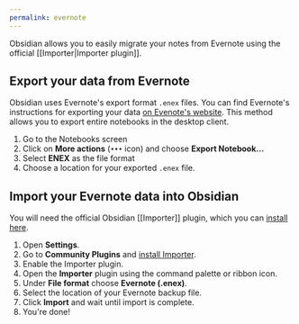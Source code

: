 ```yaml
---
permalink: evernote
---
```

Obsidian allows you to easily migrate your notes from Evernote using the official [[Importer|Importer plugin]].

## Export your data from Evernote

Obsidian uses Evernote's export format `.enex` files. You can find Evernote's instructions for exporting your data [on Evenote's website](https://help.evernote.com/hc/en-us/articles/209005557-Export-notes-and-notebooks-as-ENEX-or-HTML). This method allows you to export entire notebooks in the desktop client.

1. Go to the Notebooks screen
2. Click on **More actions** (`•••` icon) and choose **Export Notebook...**
3. Select **ENEX** as the file format
3. Choose a location for your exported `.enex` file.

## Import your Evernote data into Obsidian

You will need the official Obsidian [[Importer]] plugin, which you can [install here](obsidian://show-plugin?id=obsidian-importer).

1. Open **Settings**.
2. Go to **Community Plugins** and [install Importer](obsidian://show-plugin?id=obsidian-importer).
3. Enable the Importer plugin.
4. Open the **Importer** plugin using the command palette or ribbon icon.
5. Under **File format** choose **Evernote (.enex)**.
6. Select the location of your Evernote backup file.
7. Click **Import** and wait until import is complete.
8. You're done!